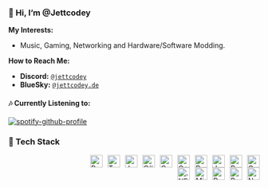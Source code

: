 ### 👋 Hi, I’m @Jettcodey
**My Interests:**
- Music, Gaming, Networking and Hardware/Software Modding.

**How to Reach Me:**
  - **Discord:** [`@jettcodey`](https://discord.com/users/715791748273668126)
  - **BlueSky:** [`@jettcodey.de`](https://bsky.app/profile/jettcodey.de)

#### 🎶 Currently Listening to:
[![spotify-github-profile](https://spotify-github-profile.kittinanx.com/api/view?uid=31rkppeweuiu5mnunewx72dmogqu&cover_image=true&theme=natemoo-re&show_offline=true&background_color=121212&interchange=true&bar_color=00ffe1&bar_color_cover=false)](https://spotify-github-profile.kittinanx.com/api/view?uid=31rkppeweuiu5mnunewx72dmogqu)
### 💾 Tech Stack

<div style="display: flex; flex-direction: row-reverse; align-items: center; gap: 10px;">
  <img src="https://img.shields.io/badge/Go-00ADD8?style=flat&logo=go&logoColor=white" alt="Go" height="25"/>
  <img src="https://img.shields.io/badge/Python-3776AB?style=flat&logo=python&logoColor=white" alt="Python" height="25"/>
  <img src="https://img.shields.io/badge/Java-007396?style=flat&logo=java&logoColor=white" alt="Java" height="25"/>
  <img src="https://img.shields.io/badge/Rust-000000?style=flat&logo=rust&logoColor=white" alt="Rust" height="25"/>
  <img src="https://img.shields.io/badge/C++-00599C?style=flat&logo=c%2B%2B&logoColor=white" alt="C++" height="25"/>
  <img src="https://img.shields.io/badge/C-00599C?style=flat&logo=c&logoColor=white" alt="C" height="25"/>
  <img src="https://img.shields.io/badge/C%23-239120?style=flat&logo=c-sharp&logoColor=white" alt="C#" height="25"/>
  <img src="https://img.shields.io/badge/JavaScript-F7DF1E?style=flat&logo=javascript&logoColor=black" alt="JavaScript" height="25"/>
  <img src="https://img.shields.io/badge/TypeScript-3178C6?style=flat&logo=typescript&logoColor=white" alt="TypeScript" height="25"/>
  <img src="https://img.shields.io/badge/PowerShell-5391FE?style=flat&logo=powershell&logoColor=white" alt="PowerShell" height="25"/>
</div>

<div style="display: flex; flex-direction: row-reverse; align-items: center; gap: 10px;">
  <img src="https://img.shields.io/badge/Node.js-339933?style=flat&logo=node-dot-js&logoColor=white" alt="Node.js" height="25"/>
  <img src="https://img.shields.io/badge/React-61DAFB?style=flat&logo=react&logoColor=black" alt="React" height="25"/>
  <img src="https://img.shields.io/badge/Docker-2496ED?style=flat&logo=docker&logoColor=white" alt="Docker" height="25"/>
  <img src="https://img.shields.io/badge/Playwright-1A1A1A?style=flat&logo=microsoft&logoColor=white" alt="Microsoft Playwright" height="25"/>
  <img src="https://img.shields.io/badge/.NET-512BD4?style=flat&logo=.net&logoColor=white" alt=".NET" height="25"/>
</div>
